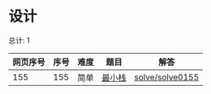 # 设计

<!--- table -->


总计: 1

| 网页序号 | 序号 | 难度 | 题目                    | 解答                      |
| ---- | ---- | ---- | ------------------ | ---------------- |
| 155 | 155 | 简单 | [最小栈](https://leetcode-cn.com/problems/min-stack/) | [solve/solve0155](../solve/solve0155)|
